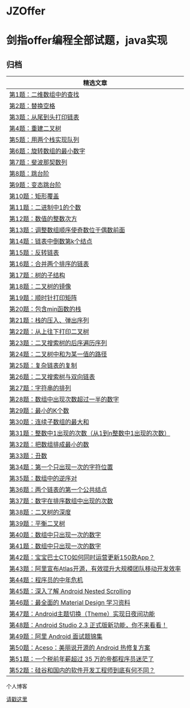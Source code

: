 # JZOffer

剑指offer编程全部试题，java实现
===============


归档
----

| **精选文章**                                                                                                                                                                                                                                                                                                                                                                                                                                                                                        |
|------------------------------------------------------------------------------------------------------------------------------------------------------------------------------------------------------------------------------------------------------------------------------------------------------------------------------------------------------------------------------------------------------------------------------------------------------------------------------------------------|
| [第1题：二维数组中的查找](https://github.com/JasonZhangCauc/JZOffer/blob/master/JZOffer/src/Test01.java)                                                                                                                                                                                                                                                                         |
| [第2题：替换空格](https://github.com/JasonZhangCauc/JZOffer/blob/master/JZOffer/src/Test02.java)                                                                                                                                                                                                                 |
| [第3题：从尾到头打印链表](https://github.com/JasonZhangCauc/JZOffer/blob/master/JZOffer/src/Test03.java)                                                                                                                                                                                                                                                  |
| [第4题：重建二叉树](https://github.com/JasonZhangCauc/JZOffer/blob/master/JZOffer/src/Test04.java)                                                                                                                                               |
| [第5题：用两个栈实现队列](https://github.com/JasonZhangCauc/JZOffer/blob/master/JZOffer/src/Test05.java)                                                                                                                                                                                                    |
| [第6题：旋转数组的最小数字](https://github.com/JasonZhangCauc/JZOffer/blob/master/JZOffer/src/Test06.java)                                                                                                                                                                                                                    |
| [第7题：斐波那契数列](https://github.com/JasonZhangCauc/JZOffer/blob/master/JZOffer/src/Test07.java)                                                                                                                                                                                                                                                                |
| [第8题：跳台阶](https://github.com/JasonZhangCauc/JZOffer/blob/master/JZOffer/src/Test08.java)                                                                                                                                                                                                                                                                                                             |
| [第9题：变态跳台阶](https://github.com/JasonZhangCauc/JZOffer/blob/master/JZOffer/src/Test09.java)                                                                                                                                                                                                                                                |
| [第10题：矩形覆盖](https://github.com/JasonZhangCauc/JZOffer/blob/master/JZOffer/src/Test10.java)                                                                                                                                                                                                                                                      |
| [第11题：二进制中1的个数](https://github.com/JasonZhangCauc/JZOffer/blob/master/JZOffer/src/Test11.java)                                                                                                                                                                                                                              |
| [第12题：数值的整数次方](https://github.com/JasonZhangCauc/JZOffer/blob/master/JZOffer/src/Test12.java)                                                                                                                                                                                                                                                                                |
| [第13题：调整数组顺序使奇数位于偶数前面](https://github.com/JasonZhangCauc/JZOffer/blob/master/JZOffer/src/Test13.java)                                                                                                                                                                                                                                                 |
| [第14题：链表中倒数第k个结点](https://github.com/JasonZhangCauc/JZOffer/blob/master/JZOffer/src/Test14.java)                                                                                                                                                                  |
| [第15题：反转链表](https://github.com/JasonZhangCauc/JZOffer/blob/master/JZOffer/src/Test15.java)                                                                                                                                                                                                                                                   |
| [第16题：合并两个排序的链表](https://github.com/JasonZhangCauc/JZOffer/blob/master/JZOffer/src/Test16.java)                                                                                                                                                                                             |
| [第17题：树的子结构](https://github.com/JasonZhangCauc/JZOffer/blob/master/JZOffer/src/Test17.java)                                                                                                                                                           |
| [第18题：二叉树的镜像](https://github.com/JasonZhangCauc/JZOffer/blob/master/JZOffer/src/Test18.java)                                                                                                                                      |
| [第19题：顺时针打印矩阵](https://github.com/JasonZhangCauc/JZOffer/blob/master/JZOffer/src/Test19.java)                                                                                                           |
| [第20题：包含min函数的栈](https://github.com/JasonZhangCauc/JZOffer/blob/master/JZOffer/src/Test20.java)                                                                                                |
| [第21题：栈的压入、弹出序列](https://github.com/JasonZhangCauc/JZOffer/blob/master/JZOffer/src/Test21.java)                                                                                                                                        |
| [第22题：从上往下打印二叉树](https://github.com/JasonZhangCauc/JZOffer/blob/master/JZOffer/src/Test22.java)                                                                                                                                                                                                                                                                          |
| [第23题：二叉搜索树的后序遍历序列](https://github.com/JasonZhangCauc/JZOffer/blob/master/JZOffer/src/Test23.java)                                                                                                                                          |
| [第24题：二叉树中和为某一值的路径](https://github.com/JasonZhangCauc/JZOffer/blob/master/JZOffer/src/Test24.java)                                                                                                                                                                                                                                  |
| [第25题：复杂链表的复制](https://github.com/JasonZhangCauc/JZOffer/blob/master/JZOffer/src/Test25.java)                                                                                                                 |
| [第26题：二叉搜索树与双向链表](https://github.com/JasonZhangCauc/JZOffer/blob/master/JZOffer/src/Test26.java)                                                                                      |
| [第27题：字符串的排列](https://github.com/JasonZhangCauc/JZOffer/blob/master/JZOffer/src/Test27.java)                                 |
| [第28题：数组中出现次数超过一半的数字](https://github.com/JasonZhangCauc/JZOffer/blob/master/JZOffer/src/Test28.java)                                                                                                                        |
| [第29题：最小的K个数](https://github.com/JasonZhangCauc/JZOffer/blob/master/JZOffer/src/Test29.java)                                                                                                                                                                                                                                         |
| [第30题：连续子数组的最大和](https://github.com/JasonZhangCauc/JZOffer/blob/master/JZOffer/src/Test30.java)  |
| [第31题：整数中1出现的次数（从1到n整数中1出现的次数）](https://github.com/JasonZhangCauc/JZOffer/blob/master/JZOffer/src/Test31.java)                                                                                                                                          |
| [第32题：把数组排成最小的数](https://github.com/JasonZhangCauc/JZOffer/blob/master/JZOffer/src/Test32.java)                                                                                                                                                                  |
| [第33题：丑数](https://github.com/JasonZhangCauc/JZOffer/blob/master/JZOffer/src/Test33.java)                                                                                                                                                                                                                                        |
| [第34题：第一个只出现一次的字符位置](https://github.com/JasonZhangCauc/JZOffer/blob/master/JZOffer/src/Test34.java)                                                                                                                                                                                                                                                   |
| [第35题：数组中的逆序对](https://github.com/JasonZhangCauc/JZOffer/blob/master/JZOffer/src/Test35.java)                                                                                                                                                                                            |
| [第36题：两个链表的第一个公共结点](https://github.com/JasonZhangCauc/JZOffer/blob/master/JZOffer/src/Test36.java)                                                                                                                                                         |
| [第37题：数字在排序数组中出现的次数](https://github.com/JasonZhangCauc/JZOffer/blob/master/JZOffer/src/Test37.java)                                                                                                                                                                                                                     |
| [第38题：二叉树的深度](https://github.com/JasonZhangCauc/JZOffer/blob/master/JZOffer/src/Test38.java)                                                                                                                                                                                                                                        |
| [第39题：平衡二叉树](https://github.com/JasonZhangCauc/JZOffer/blob/master/JZOffer/src/Test39.java)                                                                                                                                                                                                                           |
| [第40题：数组中只出现一次的数字](https://github.com/JasonZhangCauc/JZOffer/blob/master/JZOffer/src/Test40.java)                                                                                                                                                                                                                           |
| [第41题：数组中只出现一次的数字](https://github.com/JasonZhangCauc/JZOffer/blob/master/JZOffer/src/Test41.java)                                                                                                                                                                                               |
| [第42题：宝宝巴士CTO如何同时运营更新150款App？](https://github.com/JasonZhangCauc/JZOffer/blob/master/JZOffer/src/Test42.java)                                                                                                                                                                                                |
| [第43题：阿里宣布Atlas开源，有效提升大规模团队移动开发效率](https://github.com/JasonZhangCauc/JZOffer/blob/master/JZOffer/src/Test43.java)                                                                                                                 |
| [第44题：程序员的中年危机](https://github.com/JasonZhangCauc/JZOffer/blob/master/JZOffer/src/Test44.java)                                                                                                                                                                                                                                                                                     |
| [第45题：深入了解 Android Nested Scrolling](https://github.com/JasonZhangCauc/JZOffer/blob/master/JZOffer/src/Test45.java)                                                                                                                                                                                                                                                                      |
| [第46题：最全面的 Material Design 学习资料](https://github.com/JasonZhangCauc/JZOffer/blob/master/JZOffer/src/Test46.java)                                                                                                                                                                                                                                             |
| [第47题：Android主题切换（Theme）实现日夜间功能](https://github.com/JasonZhangCauc/JZOffer/blob/master/JZOffer/src/Test47.java)                                                                                                                                                                                                      |
| [第48题：Android Studio 2.3 正式版新功能，你不来看看！](https://github.com/JasonZhangCauc/JZOffer/blob/master/JZOffer/src/Test48.java)                                                                                                                                                                                 |
| [第49题：阿里 Android 面试题锦集](https://github.com/JasonZhangCauc/JZOffer/blob/master/JZOffer/src/Test49.java)                                                                                                                                                                                                                                                                         |
| [第50题：Aceso：美丽说开源的 Android 热修复方案](https://github.com/JasonZhangCauc/JZOffer/blob/master/JZOffer/src/Test50.java)                                                                                                                                                                                                        |
| [第51题：一个税前年薪超过 35 万的帝都程序员迷茫了](https://github.com/JasonZhangCauc/JZOffer/blob/master/JZOffer/src/Test51.java)                                                                                                                                                           |
| [第52题：硅谷和国内的软件开发工程师到底有何不同？](https://github.com/JasonZhangCauc/JZOffer/blob/master/JZOffer/src/Test52.java)                                                                                                                                                 |


个人博客

[请戳这里](http://www.jmzhang.top)


